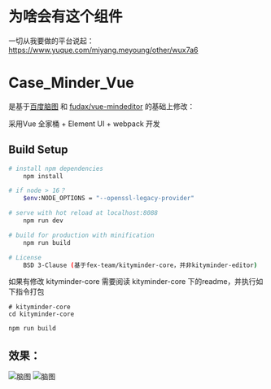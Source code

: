 # 为啥会有这个组件
一切从我要做的平台说起：https://www.yuque.com/miyang.meyoung/other/wux7a6
# Case_Minder_Vue

是基于[百度脑图](https://github.com/fex-team/kityminder-core) 和 [fudax/vue-mindeditor](https://github.com/fudax/vue-mindeditor) 的基础上修改：

采用Vue 全家桶 + Element UI + webpack 开发

## Build Setup

``` bash
# install npm dependencies
    npm install

# if node > 16？
    $env:NODE_OPTIONS = "--openssl-legacy-provider"

# serve with hot reload at localhost:8088
    npm run dev

# build for production with minification
    npm run build

# License
    BSD 3-Clause (基于fex-team/kityminder-core，并非kityminder-editor)
```

如果有修改 kityminder-core 需要阅读 kityminder-core 下的readme，并执行如下指令打包
```shell script
# kityminder-core
cd kityminder-core

npm run build

```

## 效果：
![脑图](https://github.com/MeYoung/Case_Minder_Vue/blob/master/naotu1.png?raw=true)
![脑图](https://github.com/MeYoung/Case_Minder_Vue/blob/master/naotu2.png?raw=true)

